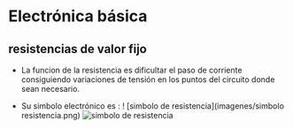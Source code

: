 # Electrónica básica

## resistencias de valor fijo
- La funcion de la resistencia es dificultar el paso de corriente consiguiendo variaciones de tensión en los puntos del circuito donde sean necesario.

- Su simbolo electrónico es :
! [simbolo de resistencia](imagenes/simbolo resistencia.png)
![simbolo de resistencia](imagenes/simboloresisntencia.png)
